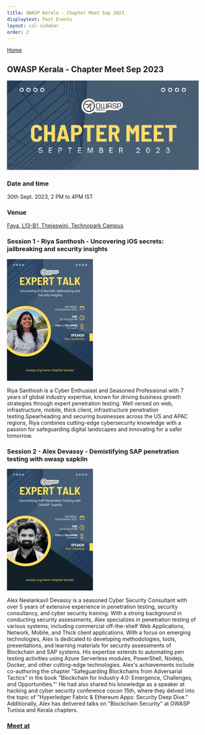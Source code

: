 ```yaml
---
title: OWASP Kerala - Chapter Meet Sep 2023
displaytext: Past Events
layout: col-sidebar
order: 2
---
```


[Home](../index.html)

## **OWASP Kerala - Chapter Meet Sep 2023**

![OWASP Kerala - Talks](../assets/images/30-sep-2023-banner.png)

### Date and time

  30th Sept. 2023, 2 PM to 4PM IST

### Venue

  [Faya, L13-B1, Thejaswini, Technopark Campus](https://maps.app.goo.gl/CemQQtfZiER8e4hS6)

### Session 1 - Riya Santhosh - Uncovering iOS secrets: jailbreaking and security insights

![OWASP Kerala - Riya](../assets/images/30-sep-2023-riya.jpeg)

Riya Santhosh is a Cyber Enthusiast and Seasoned Professional with 7 years of global industry expertise, known for driving business growth strategies through expert penetration testing. Well versed on web, infrastructure, mobile, thick client, infrastructure penetration testing.Spearheading and securing businesses across the US and APAC regions, Riya combines cutting-edge cybersecurity knowledge with a passion for safeguarding digital landscapes and innovating for a safer tomorrow.

### Session 2 - Alex Devassy - Demistifying SAP penetration testing with owasp sapkiln

![OWASP Kerala - Alex](../assets/images/30-sep-2023-alex.jpeg)

Alex Neelankavil Devassy is a seasoned Cyber Security Consultant with over 5 years of extensive experience in penetration testing, security consultancy, and cyber security training. With a strong background in conducting security assessments, Alex specializes in penetration testing of various systems, including commercial off-the-shelf Web Applications, Network, Mobile, and Thick client applications. With a focus on emerging technologies, Alex is dedicated to developing methodologies, tools, presentations, and learning materials for security assessments of Blockchain and SAP systems. His expertise extends to automating pen testing activities using Azure Serverless modules, PowerShell, Nodejs, Docker, and other cutting-edge technologies. Alex's achievements include co-authoring the chapter "Safeguarding Blockchains from Adversarial Tactics" in the book "Blockchain for Industry 4.0: Emergence, Challenges, and Opportunities."' He had also shared his knowledge as a speaker at hacking and cyber security conference cocon 15th, where they delved into the topic of "Hyperledger Fabric & Ethereum Apps: Security Deep Dive." Additionally, Alex has delivered talks on "Blockchain Security" at OWASP Tunisia and Kerala chapters.

### [Meet at](https://www.meetup.com/owasp-kerala-chapter/events/296310744/)
